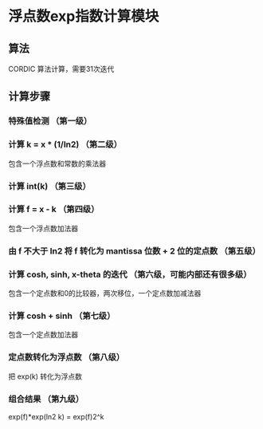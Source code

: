 # 浮点数exp指数计算模块

## 算法

CORDIC 算法计算，需要31次迭代

## 计算步骤

### 特殊值检测 （第一级）

### 计算 k = x * (1/ln2) （第二级）

包含一个浮点数和常数的乘法器

### 计算 int(k) （第三级）

### 计算 f = x - k （第四级）

包含一个浮点数加法器

### 由 f 不大于 ln2 将 f 转化为 mantissa 位数 + 2 位的定点数 （第五级）

### 计算 cosh, sinh, x-theta 的迭代 （第六级，可能内部还有很多级）

包含一个定点数和0的比较器，两次移位，一个定点数加减法器

### 计算 cosh + sinh （第七级）

包含一个定点数加法器

### 定点数转化为浮点数 （第八级）

把 exp(k) 转化为浮点数

### 组合结果 （第九级）

exp(f)*exp(ln2 k) = exp(f)2^k